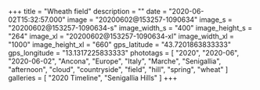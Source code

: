 +++
title = "Wheath field"
description = ""
date = "2020-06-02T15:32:57.000"
image = "20200602@153257-1090634"
image_s = "20200602@153257-1090634-s"
image_width_s = "400"
image_height_s = "264"
image_xl = "20200602@153257-1090634-xl"
image_width_xl = "1000"
image_height_xl = "660"
gps_latitude = "43.7201863833333"
gps_longitude = "13.1317225833333"
phototags = [ "2020", "2020-06", "2020-06-02", "Ancona", "Europe", "Italy", "Marche", "Senigallia", "afternoon", "cloud", "countryside", "field", "hill", "spring", "wheat" ]
galleries = [ "2020 Timeline", "Senigallia Hills" ]
+++
